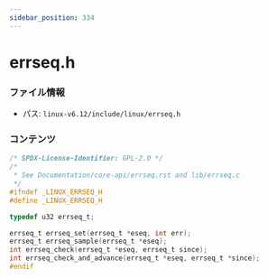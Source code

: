 ```yaml
---
sidebar_position: 334
---
```

# errseq.h

### ファイル情報

- パス: `linux-v6.12/include/linux/errseq.h`

### コンテンツ

```h
/* SPDX-License-Identifier: GPL-2.0 */
/*
 * See Documentation/core-api/errseq.rst and lib/errseq.c
 */
#ifndef _LINUX_ERRSEQ_H
#define _LINUX_ERRSEQ_H

typedef u32	errseq_t;

errseq_t errseq_set(errseq_t *eseq, int err);
errseq_t errseq_sample(errseq_t *eseq);
int errseq_check(errseq_t *eseq, errseq_t since);
int errseq_check_and_advance(errseq_t *eseq, errseq_t *since);
#endif

```

